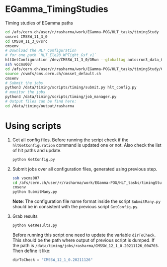 # EGamma_TimingStudies

Timing studies of EGamma paths

```bash
cd /afs/cern.ch/user/r/rasharma/work/EGamma-POG/HLT_tasks/timingStudy
cmsrel CMSSW_11_3_0
cd CMSSW_11_3_0/src
cmsenv
# Download the HLT Configuration
# for one path `HLT_Ele28_WPTight_Gsf_v1`
hltGetConfiguration /dev/CMSSW_11_3_0/GRun --globaltag auto:run3_data_GRun --data --process TIMING --full --offline --max-events 100000 --output none --timing --paths HLTriggerFirstPath,HLTriggerFinalPath,HLT_Ele28_WPTight_Gsf_v1 > hlt_config.py
ssh vocms007
cd /afs/cern.ch/user/r/rasharma/work/EGamma-POG/HLT_tasks/timingStudy/CMSSW_11_3_0/src
source /cvmfs/cms.cern.ch/cmsset_default.sh
cmsenv
# Submit the jobs
python3 /data/timing/scripts/timing/submit.py hlt_config.py
# monitor the jobs
python3 /data/timing/scripts/timing/job_manager.py
# Output files can be find here:
cd /data/timing/output/rasharma
```

# Using scripts

1. Get all config files.
   Before running the script check if the `hltGetConfiguration` command is updated one or not. Also check the list of hlt paths and update.
   ```bash
   python GetConfig.py
   ```

2. Submit jobs over all configuration files, generated using previous step.
   ```bash
   ssh vocms007
   cd /afs/cern.ch/user/r/rasharma/work/EGamma-POG/HLT_tasks/timingStudy/CMSSW_12_1_0/src/EGamma_TimingStudies
   cmsenv
   python SubmitMany.py
   ```
   **Note**: The configuration file name format inside the script `SubmitMany.py` should be in consistent with the previous script `GetConfig.py`.

3. Grab results
   ```bash
   python GetResults.py
   ```
   Before running this script one need to update the variable `dirToCheck`. This should be the path where output of previous script is dumped.
   If the path is `/data/timing/jobs/rasharma/CMSSW_12_1_0.20211126_004703`. Then define it like:
   ```python
   dirToCheck = "CMSSW_12_1_0.20211126"
   ```
